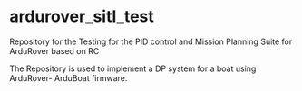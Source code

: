 # ardurover_sitl_test
Repository for the Testing for the PID control and Mission Planning Suite for ArduRover based on RC

The Repository is used to implement a DP system for a boat using ArduRover- ArduBoat firmware.
